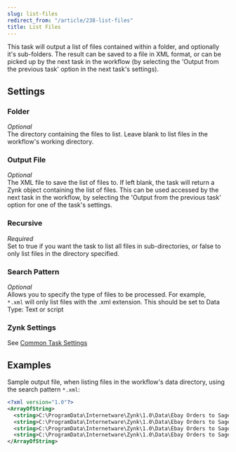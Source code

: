 ```yaml
---
slug: list-files
redirect_from: "/article/238-list-files"
title: List Files
---
```

This task will output a list of files contained within a folder, and optionally it's sub-folders. The result can be saved to a file in XML format, or can be picked up by the next task in the workflow (by selecting the 'Output from the previous task' option in the next task's settings).

## Settings
### Folder
_Optional_  
The directory containing the files to list. Leave blank to list files in the workflow's working directory.

### Output File
_Optional_  
The XML file to save the list of files to. If left blank, the task will return a Zynk object containing the list of files. This can be used accessed by the next task in the workflow, by selecting the 'Output from the previous task' option for one of the task's settings.

### Recursive
_Required_  
Set to true if you want the task to list all files in sub-directories, or false to only list files in the directory specified.

### Search Pattern
_Optional_  
Allows you to specify the type of files to be processed. For example, `*.xml` will only list files with the .xml extension.
This should be set to Data Type: Text or script

### Zynk Settings
See [Common Task Settings](common-task-settings)

## Examples
Sample output file, when listing files in the workflow's data directory, using the search pattern `*.xml`:

```xml
<?xml version="1.0"?>
<ArrayOfString>
  <string>C:\ProgramData\Internetware\Zynk\1.0\Data\Ebay Orders to Sage\orders_ebay.xml</string>
  <string>C:\ProgramData\Internetware\Zynk\1.0\Data\Ebay Orders to Sage\orders_zynk.xml</string>
  <string>C:\ProgramData\Internetware\Zynk\1.0\Data\Ebay Orders to Sage\orders_zynk_fail.xml</string>
  <string>C:\ProgramData\Internetware\Zynk\1.0\Data\Ebay Orders to Sage\orders_zynk_success.xml</string>
</ArrayOfString>
```
